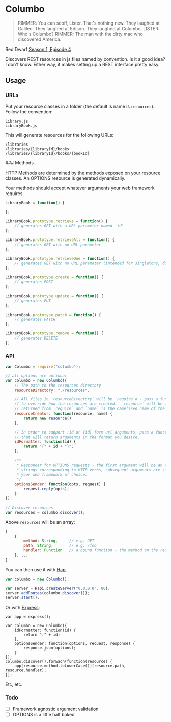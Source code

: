 # Columbo

> RIMMER: You can scoff, Lister.  That's nothing new.  They laughed at Galileo.  They laughed at Edison.  They laughed at Columbo.
> LISTER: Who's Columbo?
> RIMMER: The man with the dirty mac who discovered America.

Red Dwarf [Season 1, Episode 4](http://www.ladyofthecake.com/rdscripts/season1/Waitingf.txt)

Discovers REST resources in js files named by convention.  Is it a good idea?  I don't know.  Either way, it makes setting up a REST interface pretty easy.

## Usage

### URLs

Put your resource classes in a folder (the default is name is `resources`).  Follow the convention:

```
Library.js
LibraryBook.js
```

This will generate resources for the following URLs:

```
/libraries
/libraries/{libraryId}/books
/libraries/{libraryId}/books/{bookId}
```

### Methods

HTTP Methods are determined by the methods exposed on your resource classes.  An OPTIONS resource is generated dynamically.

Your methods should accept whatever arguments your web framework requires.

```javascript
LibraryBook = function() {

};

LibraryBook.prototype.retrieve = function() {
	// generates GET with a URL parameter named 'id'
};

LibraryBook.prototype.retrieveAll = function() {
	// generates GET with no URL parameter
};

LibraryBook.prototype.retrieveOne = function() {
	// generates GET with no URL parameter (intended for singletons, do no use with retrieve and retrieveAll)
};

LibraryBook.prototype.create = function() {
	// generates POST
};

LibraryBook.prototype.update = function() {
	// generates PUT
};

LibraryBook.prototype.patch = function() {
	// generates PATCH
};

LibraryBook.prototype.remove = function() {
	// generates DELETE
};
```

### API

```javascript
var Columbo = require("columbo");

// all options are optional
var columbo = new Columbo({
	// The path to the resources directory
	resourceDirectory: "./resources",

	// All files in `resourceDirectory` will be `require`d - pass a function here
	// to override how the resources are created.  `resource` will be whatever is
	// returned from `require` and `name` is the camelised name of the file
	resourceCreator: function(resource, name) {
		return new resource()
	},

	// In order to support :id or {id} form url arguments, pass a function here
	// that will return arguments in the format you desire.
	idFormatter: function(id) {
		return "{" + id + "}";
	},

	/**
	 * Responder for OPTIONS requests - the first argument will be an array of
	 * strings corresponding to HTTP verbs, subsequent arguments are supplied by
	 * your web framework of choice.
	 */
	optionsSender: function(opts, request) {
		request.reply(opts);
	}
});

// Discover resources
var resources = columbo.discover();
```

Above `resources` will be an array:

```javascript
[
	{
		method: String,		// e.g. GET
		path: String,		// e.g. /foo
		handler: Function	// a bound function - the method on the resource class
	}, ...
]
```

You can then use it with [Hapi](http://spumko.github.io)

```javascript
var columbo = new Columbo();

var server = Hapi.createServer("0.0.0.0", 80);
server.addRoutes(columbo.discover());
server.start();
```

Or with [Express](http://expressjs.com):

```
var app = express();
...
var columbo = new Columbo({
	idFormatter: function(id) {
		return ":" + id;
	},
	optionsSender: function(options, request, response) {
		response.json(options);
	}
});
columbo.discover().forEach(function(resource) {
	app[resource.method.toLowerCase()](resource.path, resource.handler);
});
```

Etc, etc.

### Todo

 - [ ] Framework agnostic argument validation
 - [ ] OPTIONS is a little half baked
